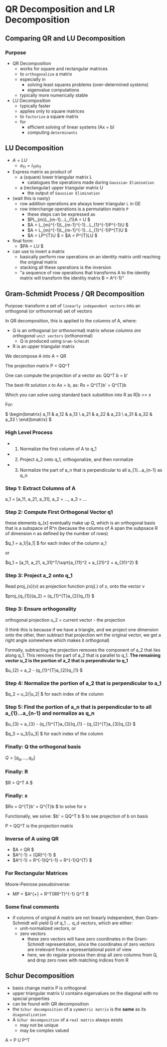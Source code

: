 # QR Decomposition and LR Decomposition

## Comparing QR and LU Decomposition

### Purpose

- QR Decomposition
  - works for square and rectangular matrices
  - to `orthogonalize` a matrix
  - especially in
    - solving least squares problems (over-determined systems)
    - eigenvalue computations
  - typically more numerically stable
- LU Decomposition
  - typically faster
  - applies only to square matrices
  - to `factorize` a square matrix
  - for
    - efficient solving of linear systems (Ax = b)
    - computing `determinants`

## LU Decomposition

- $A = LU$
  - $a_{11} = l_{11}u_{11}$
- Express matrix as product of
  - a (square) lower triangular matrix L
    - catalogues the operations made during `Gaussian Elimination`
  - a (rectangular) upper triangular matrix U
    - the output of `Gaussian Elimination`
- (wait this is nasty)
  - row addition operations are always lower triangular `L` in GE
  - row interchange operations is a permutation matrix `P`
    - these steps can be expressed as
    - $PL_{m}L_{m-1}...L_{1}A = U  $
    - $A = L_{m}^{-1}L_{m-1}^{-1}...L_{1}^{-1}P^{-1}U  $
    - $A = L_{m}^{-1}L_{m-1}^{-1}...L_{1}^{-1}P^{T}U  $
    - $A = LP^{T}U  $ = $A = P^{T}LU  $
- final form:
  - $PA = LU  $
- can use to invert a matrix
  - basically perform row operations on an identity matrix until reaching the original matrix
  - stacking all these operations is the inversion
  - "a sequence of row operations that transforms A to the identity matrix will transform the identity matrix B = A^{-1}"

## Gram-Schmidt Process / QR Decomposition

Purpose: transform a set of `linearly independent vectors` into an orthogonal (or orthonormal) set of vectors

In QR decomposition, this is applied to the *columns* of A, where:

- Q is an orthogonal (or orthonormal) matrix whose *columns are orthogonal* `unit vectors` (orthonormal)
  - Q is produced using `Gram-Schmidt`
- R is an upper triangular matrix

We decompose A into A = QR

The projection matrix P = QQ^T

One can compute the projection of a vector as: QQ^T b = b'

The best-fit solution x to Ax = b, as: Rx = Q^{T}b' = Q^{T}b

Which you can solve using standard back subsitition into R as R|b >> x

For:

$
\begin{bmatrix}
a_11 & a_12 & a_13 \\
a_21 & a_22 & a_23 \\
a_31 & a_32 & a_33 \\
\end{bmatrix}
$

### High Level Process

- 1. Normalize the first column of A to q_1
- 2. Project a_2 onto q_1, orthogonalize, and then normalize
- 3. Normalize the part of a_n that is perpendicular to all a_{1}...a_{n-1} as q_n

### Step 1: Extract Columns of A

a_1 = [a_11, a_21, a_31], a_2 = ..., a_3 = ...

### Step 2: Compute First Orthogonal Vector q1

these elements q_{x} eventually make up Q, which is an orthogonal basis that is a subspace of R^n (because the columns of A span the subpsace R of dimension n as defined by the number of rows)

$q_1 = a_1/\|a_1\| $ for each index of the column a_1

or

$q_1 = [a_11, a_21, a_31]^T/\sqrt{a_{11}^2 + a_{21}^2 + a_{31}^2}  $

### Step 3: Project a_2 onto q_1

Read proj_{x}(v) as projection function proj(.) of x, onto the vector v

$proj_{q_{1}}(a_2) = (q_{1}^{T}a_{2})q_{1} $

### Step 3: Ensure orthogonality

orthogonal projection u_2 = current vector - the projection

(I think this is because if we have a triangle, and we project one dimension onto the other, then subtract that projection wrt the original vector, we get a right angle somewhere which makes it orthogonal)

Formally, subtracting the projection removes the component of a_2 that lies along q_1. This removes the part of a_2 that is parallel to q_1. **The remaining vector u_2 is the portion of a_2 that is perpendicular to q_1**

$u_{2} = a_2 - (q_{1}^{T}a_{2})q_{1}  $

### Step 4: Normalize the portion of a_2 that is perpendicular to a_1

$q_2 = u_2/\|u_2\| $ for each index of the column

### Step 5: Find the portion of a_n that is perpendicular to to all a_{1}...a_{n-1} and normalize as q_n

$u_{3} = a_{3} - (q_{1}^{T}a_{3})q_{1} - (q_{2}^{T}a_{3})q_{2}  $

$q_3 = u_3/\|u_3\| $ for each index of the column

### Finally: Q the orthogonal basis

$Q = [q_{q}, ..., q_{n}]$

### Finally: R

$R = Q^T A $

### Finally: x

$Rx = Q^{T}b' = Q^{T}b  $ to solve for x

Functionally, we solve: $b' = QQ^T b  $ to see projection of b on basis

P = QQ^T is the projection matrix

### Inverse of A using QR

- $A = QR $
- $A^{-1} = (QR)^{-1} $
- $A^{-1} = R^{-1}Q^{-1} = R^{-1}Q^{T} $

### For Rectangular Matrices

Moore-Penrose pseudoinverse:

- MP = $A^{+} = R^T(RR^T)^{-1} Q^T  $

### Some final comments

- if columns of original A matrix are not linearly independent, then Gram-Schmidt will yield Q of q_1 ... q_d vectors, which are either:
  - unit-normalized vectors, or
  - zero vectors
    - these zero vectors will have zero coordinates in the Gram-Schmidt representation, since the coordinates of zero vectors are irrelevant from a representational point of view
    - here, we do regular process then drop all zero columns from Q, and drop zero rows with matching indices from R

## Schur Decomposition

- basis change matrix P is orthogonal
- upper triangular matrix U contains eigenvalues on the diagonal with no special properties
- can be found with QR decomposition
- the `Schur decomposition` of a `symmetric matrix` is the **same** as its `diagonalization`
- A `Schur decomposition` of a `real matrix` always exists
  - may not be unique
  - may be complex valued

A = P U P^T
